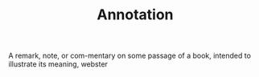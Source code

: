---
title: Annotation
permalink: "/definitions/annotation.html"
body: A remark, note, or com-mentary on some passage of a book, intended to illustrate
  its meaning, webster
published_at: '2018-07-07'
layout: post
---